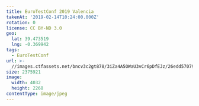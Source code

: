 ```yaml
---
title: EuroTestConf 2019 Valencia
takenAt: '2019-02-14T10:24:00.000Z'
rotation: 0
license: CC BY-ND 3.0
geo:
  lat: 39.473519
  lng: -0.369942
tags:
  - EuroTestConf
url: >-
  //images.ctfassets.net/bncv3c2gt878/3iZa4A5OWaU3vCr6pDfEJz/26edd570792acb973dba9572fc0db6b5/eurotestconf-2019-valencia_32253547867_o
size: 2375921
image:
  width: 4032
  height: 2268
contentType: image/jpeg
---
```



